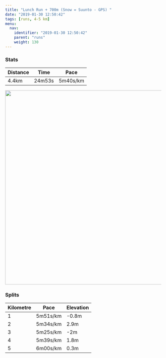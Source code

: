 ```yaml
---
title: "Lunch Run + 700m (Snow = Suunto - GPS) "
date: "2019-01-30 12:50:42"
tags: [runs, 4-5 km]
menu:
  nav:
    identifier: "2019-01-30 12:50:42"
    parent: "runs"
    weight: 130
---
```


### Stats

| Distance | Time | Pace |
|----------|------|------|
|4.4km|24m53s|5m40s/km|

<img src='https://maps.googleapis.com/maps/api/staticmap?maptype=terrain&path=enc:gwieI~yzLxF|OrHzh@k@bAEoB~@nYoAza@pAuQa@k[x@cFeHyd@kHc[_K{OiH_DaD{G&key=AIzaSyBPVQ_iynBzLujdhfLzy8Z-5zczbktE55k&size=800x800&scale=2&markers=color:yellow|label:S|53.46692,-2.27248&markers=color:green|label:F|53.47111999999999,-2.2673499999999995' width='625' />

### Splits

| Kilometre | Pace | Elevation |
|------|------|-----------|
|1|5m51s/km|-0.8m|
|2|5m34s/km|2.9m|
|3|5m25s/km|-2m|
|4|5m39s/km|1.8m|
|5|6m00s/km|0.3m|
